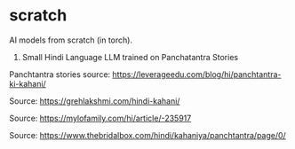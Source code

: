 # scratch

AI models from scratch (in torch).

1. Small Hindi Language LLM trained on Panchatantra Stories

Panchtantra stories source: https://leverageedu.com/blog/hi/panchtantra-ki-kahani/

Source: https://grehlakshmi.com/hindi-kahani/

Source: https://mylofamily.com/hi/article/-235917

Source: https://www.thebridalbox.com/hindi/kahaniya/panchtantra/page/0/